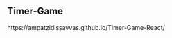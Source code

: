 <h2>Timer-Game</h2
Timer-Game with React.js
Check---> https://ampatzidissavvas.github.io/Timer-Game-React/

